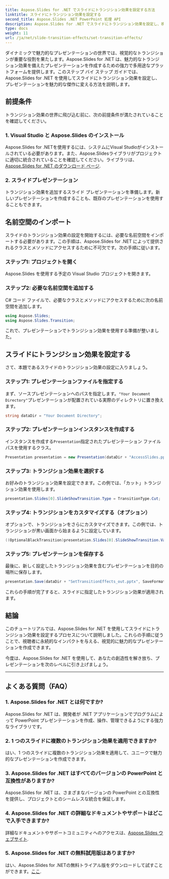 ```yaml
---
title: Aspose.Slides for .NET でスライドにトランジション効果を設定する方法
linktitle: スライドにトランジション効果を設定する
second_title: Aspose.Slides .NET PowerPoint 処理 API
description: Aspose.Slides for .NET でスライドにトランジション効果を設定し、視覚的に魅力的なプレゼンテーションを作成する方法を学びます。シームレスなエクスペリエンスを実現するには、ステップ バイ ステップ ガイドに従ってください。
type: docs
weight: 11
url: /ja/net/slide-transition-effects/set-transition-effects/
---
```


ダイナミックで魅力的なプレゼンテーションの世界では、視覚的なトランジションが重要な役割を果たします。Aspose.Slides for .NET は、魅力的なトランジション効果を備えたプレゼンテーションを作成するための強力で多用途なプラットフォームを提供します。このステップ バイ ステップ ガイドでは、Aspose.Slides for .NET を使用してスライドにトランジション効果を設定し、プレゼンテーションを魅力的な傑作に変える方法を説明します。

## 前提条件

トランジション効果の世界に飛び込む前に、次の前提条件が満たされていることを確認してください。

### 1. Visual Studio と Aspose.Slides のインストール

Aspose.Slides for .NETを使用するには、システムにVisual Studioがインストールされている必要があります。また、Aspose.Slidesライブラリがプロジェクトに適切に統合されていることを確認してください。ライブラリは、[Aspose.Slides for .NET のダウンロード ページ](https://releases.aspose.com/slides/net/).

### 2. スライドプレゼンテーション

トランジション効果を追加するスライド プレゼンテーションを準備します。新しいプレゼンテーションを作成することも、既存のプレゼンテーションを使用することもできます。

## 名前空間のインポート

スライドのトランジション効果の設定を開始するには、必要な名前空間をインポートする必要があります。この手順は、Aspose.Slides for .NET によって提供されるクラスとメソッドにアクセスするために不可欠です。次の手順に従います。

### ステップ1: プロジェクトを開く

Aspose.Slides を使用する予定の Visual Studio プロジェクトを開きます。

### ステップ2: 必要な名前空間を追加する

C# コード ファイルで、必要なクラスとメソッドにアクセスするために次の名前空間を追加します。

```csharp
using Aspose.Slides;
using Aspose.Slides.Transition;
```

これで、プレゼンテーションでトランジション効果を使用する準備が整いました。

## スライドにトランジション効果を設定する

さて、本題であるスライドのトランジション効果の設定に入りましょう。

### ステップ1: プレゼンテーションファイルを指定する

まず、ソースプレゼンテーションへのパスを指定します。`"Your Document Directory"`プレゼンテーションが配置されている実際のディレクトリに置き換えます。

```csharp
string dataDir = "Your Document Directory";
```

### ステップ2: プレゼンテーションインスタンスを作成する

インスタンスを作成する`Presentation`指定されたプレゼンテーション ファイル パスを使用するクラス。

```csharp
Presentation presentation = new Presentation(dataDir + "AccessSlides.pptx");
```

### ステップ3: トランジション効果を選択する

お好みのトランジション効果を設定できます。この例では、「カット」トランジション効果を使用します。

```csharp
presentation.Slides[0].SlideShowTransition.Type = TransitionType.Cut;
```

### ステップ4: トランジションをカスタマイズする（オプション）

オプションで、トランジションをさらにカスタマイズできます。この例では、トランジションが黒い画面から始まるように設定しています。

```csharp
((OptionalBlackTransition)presentation.Slides[0].SlideShowTransition.Value).FromBlack = true;
```

### ステップ5: プレゼンテーションを保存する

最後に、新しく設定したトランジション効果を含むプレゼンテーションを目的の場所に保存します。

```csharp
presentation.Save(dataDir + "SetTransitionEffects_out.pptx", SaveFormat.Pptx);
```

これらの手順が完了すると、スライドに指定したトランジション効果が適用されます。

## 結論

このチュートリアルでは、Aspose.Slides for .NET を使用してスライドにトランジション効果を設定するプロセスについて説明しました。これらの手順に従うことで、視聴者に永続的なインパクトを与える、視覚的に魅力的なプレゼンテーションを作成できます。

今度は、Aspose.Slides for .NET を使用して、あなたの創造性を解き放ち、プレゼンテーションを次のレベルに引き上げましょう。

---

## よくある質問（FAQ）

### 1. Aspose.Slides for .NET とは何ですか?

Aspose.Slides for .NET は、開発者が .NET アプリケーションでプログラムによって PowerPoint プレゼンテーションを作成、操作、管理できるようにする強力なライブラリです。

### 2. 1 つのスライドに複数のトランジション効果を適用できますか?

はい、1 つのスライドに複数のトランジション効果を適用して、ユニークで魅力的なプレゼンテーションを作成できます。

### 3. Aspose.Slides for .NET はすべてのバージョンの PowerPoint と互換性がありますか?

Aspose.Slides for .NET は、さまざまなバージョンの PowerPoint との互換性を提供し、プロジェクトとのシームレスな統合を保証します。

### 4. Aspose.Slides for .NET の詳細なドキュメントやサポートはどこで入手できますか?

詳細なドキュメントやサポートコミュニティへのアクセスは、[Aspose.Slides ウェブサイト](https://reference.aspose.com/slides/net/).

### 5. Aspose.Slides for .NET の無料試用版はありますか?

はい、Aspose.Slides for .NETの無料トライアル版をダウンロードして試すことができます。[ここ](https://releases.aspose.com/).